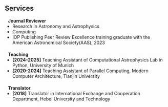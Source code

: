 ## Services
<!-- 
<h4 style="margin:0 10px 0;">Conference Reviewers</h4>

<ul style="margin:0 0 5px;">
  <li><a href="http://cvpr2023.thecvf.com/"><autocolor>IEEE/CVF Conference on Computer Vision and Pattern Recognition (CVPR) 2021-2023</autocolor></a></li>
  <li><a href="http://iccv2021.thecvf.com/"><autocolor>IEEE/CVF International Conference on Computer Vision (ICCV) 2021</autocolor></a></li>
  <li><a href="https://eccv2022.ecva.net/"><autocolor>European Conference on Computer Vision (ECCV) 2022</autocolor></a></li>
</ul> -->

<h4 style="margin:0 10px 0;">Journal Reviewer</h4>

<ul style="margin:0 0 20px;">
  <!-- <li><a href="https://www.frontiersin.org" target="_blank"> Frontiers in Surgery </a></li>-->
  <li>Research in Astronomy and Astrophysics</li>
  <li>Computing</li>
  <li>IOP Publishing Peer Review Excellence training graduate with the American Astronomical Society(AAS), 2023</li>
</ul>

<h4 style="margin:0 10px 0;">Teaching</h4>

<ul style="margin:0 0 20px;">
  <li><strong>[2024-2025]</strong> Teaching Assistant of Computational Astrophysics Lab in Python, University of Munich</li>
  <li><strong>[2020-2024]</strong> Teaching Assistant of Parallel Computing, Modern Computer Architecture, Tianjin University</li>
   </ul>

<h4 style="margin:0 10px 0;">Translator</h4>
<ul style="margin:0 0 20px;">
<li><strong>[2018]</strong> Translator in International Exchange and Cooperation Department, Hebei University and Technology</li>
  </ul>
